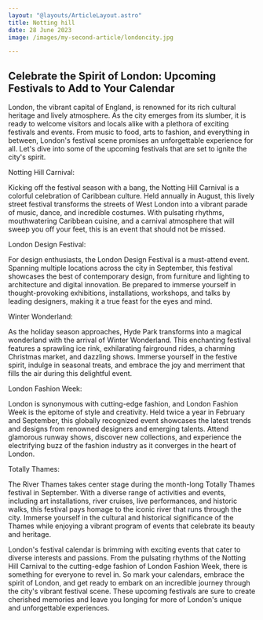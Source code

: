 ```yaml
---
layout: "@layouts/ArticleLayout.astro"
title: Notting hill
date: 28 June 2023
image: /images/my-second-article/londoncity.jpg

---
```

## Celebrate the Spirit of London: Upcoming Festivals to Add to Your Calendar
 
 <p class="font-serif">
London, the vibrant capital of England, is renowned for its rich cultural heritage and lively atmosphere. As the city emerges from its slumber, it is ready to welcome visitors and locals alike with a plethora of exciting festivals and events. From music to food, arts to fashion, and everything in between, London's festival scene promises an unforgettable experience for all. Let's dive into some of the upcoming festivals that are set to ignite the city's spirit.</p>
 
 <p class="font-serif font-bold">
Notting Hill Carnival:</p>
<p class= "font-serif">
Kicking off the festival season with a bang, the Notting Hill Carnival is a colorful celebration of Caribbean culture. Held annually in August, this lively street festival transforms the streets of West London into a vibrant parade of music, dance, and incredible costumes. With pulsating rhythms, mouthwatering Caribbean cuisine, and a carnival atmosphere that will sweep you off your feet, this is an event that should not be missed.</p>

 <p class="font-serif font-bold">
 London Design Festival:</p>
<p class= "font-serif">For design enthusiasts, the London Design Festival is a must-attend event. Spanning multiple locations across the city in September, this festival showcases the best of contemporary design, from furniture and lighting to architecture and digital innovation. Be prepared to immerse yourself in thought-provoking exhibitions, installations, workshops, and talks by leading designers, making it a true feast for the eyes and mind.</p>

<p class="font-serif font-bold">
Winter Wonderland:</p>
<p class="font-serif">
As the holiday season approaches, Hyde Park transforms into a magical wonderland with the arrival of Winter Wonderland. This enchanting festival features a sprawling ice rink, exhilarating fairground rides, a charming Christmas market, and dazzling shows. Immerse yourself in the festive spirit, indulge in seasonal treats, and embrace the joy and merriment that fills the air during this delightful event.</p>
 <p class="font-serif">
 
 <p class="font-serif font-bold">
London Fashion Week:</p>
<p class= "font-serif">
London is synonymous with cutting-edge fashion, and London Fashion Week is the epitome of style and creativity. Held twice a year in February and September, this globally recognized event showcases the latest trends and designs from renowned designers and emerging talents. Attend glamorous runway shows, discover new collections, and experience the electrifying buzz of the fashion industry as it converges in the heart of London.</p>

 <p class="font-serif font-bold">
Totally Thames:</p>
<p class="font-serif">
The River Thames takes center stage during the month-long Totally Thames festival in September. With a diverse range of activities and events, including art installations, river cruises, live performances, and historic walks, this festival pays homage to the iconic river that runs through the city. Immerse yourself in the cultural and historical significance of the Thames while enjoying a vibrant program of events that celebrate its beauty and heritage.</p>

 <p class="font-serif">
London's festival calendar is brimming with exciting events that cater to diverse interests and passions. From the pulsating rhythms of the Notting Hill Carnival to the cutting-edge fashion of London Fashion Week, there is something for everyone to revel in. So mark your calendars, embrace the spirit of London, and get ready to embark on an incredible journey through the city's vibrant festival scene. These upcoming festivals are sure to create cherished memories and leave you longing for more of London's unique and unforgettable experiences.</p>




